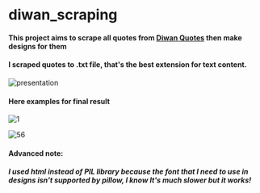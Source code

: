 # diwan_scraping
#### This project aims to scrape all quotes from <a href="www.aldiwan.net/quotes.html" target="_blank">Diwan Quotes</a> then make designs for them
#### I scraped quotes to .txt file, that's the best extension for text content.

![presentation](https://github.com/AhmedElmarghany/diwan_scraping/assets/113950259/ad829d16-4549-4fc1-b678-a0624f96a184)

#### Here examples for final result

![1](https://github.com/AhmedElmarghany/diwan_scraping/assets/113950259/0d94561b-1c97-4752-b9b3-d7fc089d34a9)

![56](https://github.com/AhmedElmarghany/diwan_scraping/assets/113950259/4cecad36-761e-4ea6-af28-85c0dfbe9b73)

#### Advanced note:
##### I used html instead of PIL library because the font that I need to use in designs isn't supported by pillow, I know It's much slower but it works!
